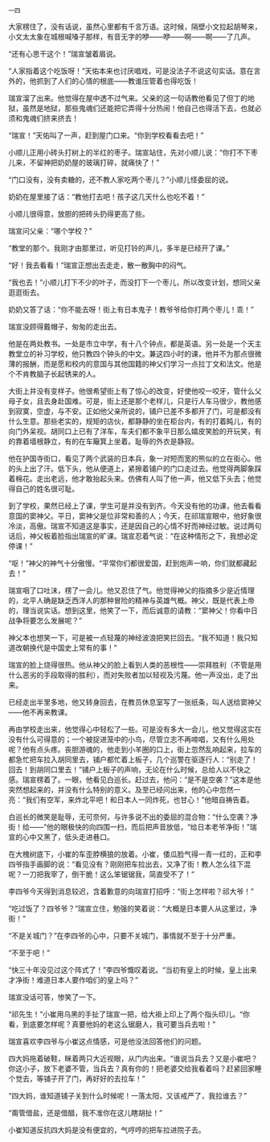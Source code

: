    一四 

   大家楞住了，没有话说，虽然心里都有千言万语。这时候，隔壁小文拉起胡琴来，小文太太象在城根喊嗓子那样，有音无字的咿——咿——啊——啊——了几声。

   “还有心思干这个！”瑞宣皱着眉说。

   “人家指着这个吃饭呀！”天佑本来也讨厌唱戏，可是没法子不说这句实话。意在言外的，他抓到了人们的心情的根底——教谁压管着也得吃饭！

   瑞宣溜了出来。他觉得在屋中透不过气来。父亲的这一句话教他看见了但丁的地狱，虽然是地狱，那些鬼魂们还能把它弄得十分热闹！他自己也得活下去，也就必须和鬼魂们挤来挤去！

   “瑞宣！”天佑叫了一声，赶到屋门口来。“你到学校看看去吧！”

   小顺儿正用小砖头打树上的半红的枣子。瑞宣站住，先对小顺儿说：“你打不下枣儿来，不留神把奶奶屋的玻璃打碎，就痛快了！”

   “门口没有，没有卖糖的，还不教人家吃两个枣儿？”小顺儿怪委屈的说。

   奶奶在屋里接了话：“教他打去吧！孩子这几天什么也吃不着！”

   小顺儿很得意，放胆的把砖头扔得更高了些。

   瑞宣问父亲：“哪个学校？”

   “教堂的那个。我刚才由那里过，听见打铃的声儿，多半是已经开了课。”

   “好！我去看看！”瑞宣正想出去走走，散一散胸中的闷气。

   “我也去！”小顺儿打下不少的叶子，而没打下一个枣儿，所以改变计划，想同父亲逛逛街去。

   奶奶又答了话：“你不能去呀！街上有日本鬼子！教爷爷给你打两个枣儿！乖！”

   瑞宣没顾得戴帽子，匆匆的走出去。

   他是在两处教书。一处是市立中学，有十八个钟点，都是英语。另一处是一个天主教堂立的补习学校，他只教四个钟头的中文。兼这四小时的课，他并不为那点很微薄的报酬，而是愿和校内的意国与其他国籍的神父们学习一点拉丁文和法文。他是个不肯教脑子长起锈来的人。

   大街上并没有变样子。他很希望街上有了惊心的改变，好使他咬一咬牙，管什么父母子女，且去身赴国难。可是，街上还是那个老样儿，只是行人车马很少，教他感到寂寞，空虚，与不安。正如他父亲所说的，铺户已差不多都开了门，可是都没有什么生意。那些老实的，规矩的店伙，都静静的坐在柜台内，有的打着盹儿，有的向门外呆视。胡同口上已有了洋车，车夫们都不象平日那么嬉皮笑脸的开玩笑，有的靠着墙根静立，有的在车簸箕上坐着。耻辱的外衣是静寂。

   他在护国寺街口，看见了两个武装的日本兵，象一对短而宽的熊似的立在街心。他的头上出了汗。低下头，他从便道上，紧擦着铺户的门口走过去。他觉得两脚象踩着棉花。走出老远，他才敢抬起头来。仿佛有人叫了他一声，他又低下头去；他觉得自己的姓名很可耻。

   到了学校，果然已经上了课，学生可是并没有到齐。今天没有他的功课，他去看看意国的窦神父。平日，窦神父是位非常和善的人；今天，在祁瑞宣眼中，他好象很冷淡，高傲。瑞宣不知道这是事实，还是因自己的心情不好而神经过敏。说过两句话后，神父板着脸指出瑞宣的旷课。瑞宣忍着气说：“在这种情形之下，我想必定停课！”

   “呕！”神父的神气十分傲慢。“平常你们都很爱国，赶到炮声一响，你们就都藏起去！”

   瑞宣咽了口吐沫，楞了一会儿。他又忍住了气。他觉得神父的指摘多少是近情理的，北平人确是缺乏西洋人的那种冒险的精神与英雄气概。神父，既是代表上帝的，理当说实话。想到这里，他笑了一下，而后诚意的请教：“窦神父！你看中日战争将要怎么发展呢？”

   神父本也想笑一下，可是被一点轻蔑的神经波浪把笑拦回去。“我不知道！我只知道改朝换代是中国史上常有的事！”

   瑞宣的脸上烧得很热。他从神父的脸上看到人类的恶根性——崇拜胜利（不管是用什么恶劣的手段取得的胜利），而对失败者加以轻视及污蔑。他一声没出，走了出来。

   已经走出半里多地，他又转身回去，在教员休息室写了一张纸条，叫人送给窦神父——他不再来教课。

   再由学校走出来，他觉得心中轻松了一些。可是没有多大一会儿，他又觉得这实在没有什么可得意的；一个被捉进笼中的小鸟，尽管立志不再啼唱，又有什么用处呢？他有点头疼。丧胆游魂的，他走到小羊圈的口上，街上忽然乱响起来，拉车的都急忙把车拉入胡同里去，铺户都忙着上板子，几个巡警在驱逐行人：“别走了！回去！到胡同口里去！”铺户上板子的声响，无论在什么时候，总给人以不快之感。瑞宣楞着了。一眼，他看见白巡长。赶过去，他问：“是不是空袭？”这本是他突然想起来的，并没有什么特别的意义。及至已经问出来，他的心中忽然一亮：“我们有空军，来炸北平吧！和日本人一同炸死，也甘心！”他暗自祷告着。

   白巡长的微笑是耻辱，无可奈何，与许多说不出的委屈的混合物：“什么空袭？净街！给——”他的眼极快的向四围一扫，而后把声音放低，“给日本老爷净街！”瑞宣的心中又黑了，低头走进巷口。

   在大槐树底下，小崔的车歪脖横狼的放着。小崔，倭瓜脸气得一青一红的，正和李四爷指手画脚的说：“看见没有？刚刚把车拉出去，又净了街！教人怎么往下混呢？一刀把我宰了，倒干脆！这么笨锯锯我，简直受不了！”

   李四爷今天得到消息较迟，含着歉意的向瑞宣打招呼：“街上怎样啦？祁大爷！”

   “吃过饭了？四爷爷？”瑞宣立住，勉强的笑着说：“大概是日本要人从这里过，净街！”

   “不是关城门？”在李四爷的心中，只要不关城门，事情就不至于十分严重。

   “不至于吧！”

   “快三十年没见过这个阵式了！”李四爷慨叹着说。“当初有皇上的时候，皇上出来才净街！难道日本人要作咱们的皇上吗？”

   瑞宣没话可答，惨笑了一下。

   “祁先生！”小崔用乌黑的手扯了瑞宣一把，给大褂上印上了两个指头印儿。“你看，到底要怎样呢？真要他妈的老这么锯磨人，我可要当兵去啦！”

   瑞宣喜欢李四爷与小崔这点情感，可是他没法回答他们的问题。

   四大妈拖着破鞋，眯着两只大近视眼，从门内出来。“谁说当兵去？又是小崔吧？你这小子，放下老婆不管，当兵去？真有你的！把老婆交给我看着吗？赶紧回家睡个觉去，等铺子开了门，再好好的去拉车！”

   “四大妈，谁知道铺子关到什么时候呢！一落太阳，又该戒严了，我拉谁去？”

   “甭管借盐，还是借醋，我不准你在这儿瞎胡扯！”

   小崔知道反抗四大妈是没有便宜的，气哼哼的把车拉进院子去。

